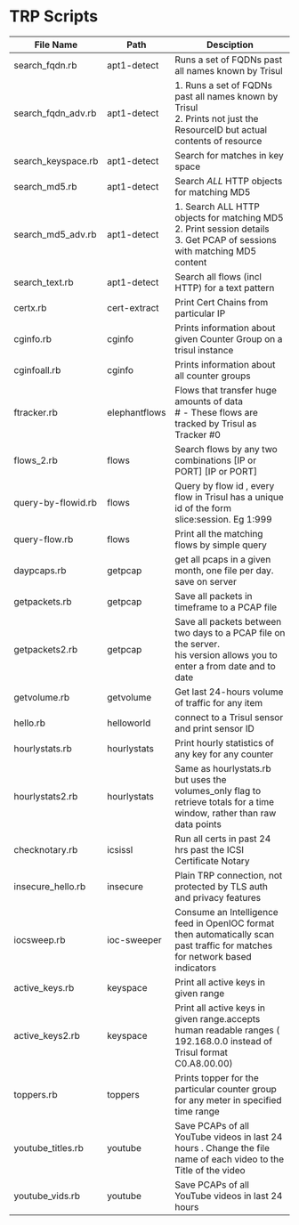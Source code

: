 # TRP Scripts


  File Name | Path | Desciption
  --- | --- | ---
  search_fqdn.rb|apt1-detect|Runs a set of FQDNs past all names known by Trisul 
  search_fqdn_adv.rb|apt1-detect|1. Runs a set of FQDNs past all names known by Trisul <br/>  2. Prints not just the ResourceID but actual contents of resource
  search_keyspace.rb|apt1-detect|Search for matches in key space
  search_md5.rb|apt1-detect|Search *ALL* HTTP objects for matching MD5
  search_md5_adv.rb|apt1-detect|1. Search ALL HTTP objects for matching MD5 <br/> 2. Print session details <br/> 3. Get PCAP of sessions with matching MD5 content
  search_text.rb|apt1-detect|Search all flows (incl HTTP) for a text pattern
  certx.rb|cert-extract|Print Cert Chains from particular IP
  cginfo.rb|cginfo|Prints information about given Counter Group on a trisul instance
  cginfoall.rb|cginfo|Prints information about all counter groups
  ftracker.rb|elephantflows|Flows that transfer huge amounts of data <br/># - These flows are tracked by Trisul as Tracker #0
  flows_2.rb|flows|Search flows by any two combinations [IP or PORT] [IP or PORT]
  query-by-flowid.rb|flows|Query by flow id , every flow in Trisul has a unique id of the form slice:session. Eg 1:999 
  query-flow.rb|flows|Print all the matching flows by simple query
  daypcaps.rb|getpcap|get all pcaps in a given month, one file per day. <br/>  save on server
  getpackets.rb| getpcap|Save all packets in timeframe to a PCAP file
  getpackets2.rb|getpcap|Save all packets between two days to a PCAP file on the server. </br> his version allows you to enter a from date and to date
  getvolume.rb|getvolume|Get last 24-hours volume of traffic for any item
  hello.rb|helloworld|connect to a Trisul sensor and print sensor ID
  hourlystats.rb|hourlystats|Print hourly statistics of any key for any counter
  hourlystats2.rb|hourlystats|Same as hourlystats.rb but uses the volumes_only flag to retrieve totals for a time window, rather than raw data points
  checknotary.rb|icsissl|Run all certs in past 24 hrs past  the ICSI Certificate Notary
  insecure_hello.rb|insecure|Plain TRP connection, not protected by  TLS auth and privacy features
  iocsweep.rb|ioc-sweeper|Consume an Intelligence feed in OpenIOC format then automatically scan past traffic for matches for network based indicators
  active_keys.rb|keyspace|Print all active keys in given range
  active_keys2.rb|keyspace|Print all active keys in given range.accepts  human readable ranges ( 192.168.0.0 instead of Trisul format C0.A8.00.00)
  toppers.rb|toppers|Prints topper for the particular counter group for any  meter in specified time range
  youtube_titles.rb|youtube|Save PCAPs of all YouTube videos in last 24 hours . Change the file name of each video to the Title of the video |
  youtube_vids.rb|youtube|Save PCAPs of all YouTube videos in last 24 hours|





